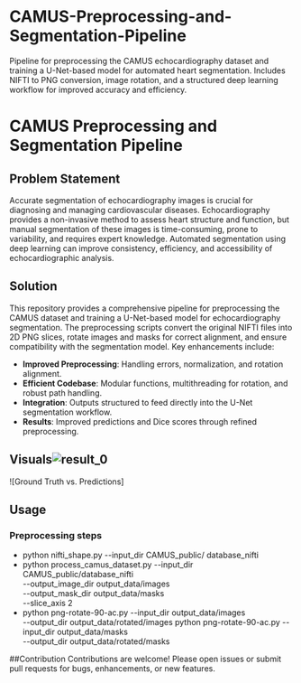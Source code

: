 # CAMUS-Preprocessing-and-Segmentation-Pipeline
Pipeline for preprocessing the CAMUS echocardiography dataset and training a U-Net-based model for automated heart segmentation. Includes NIFTI to PNG conversion, image rotation, and a structured deep learning workflow for improved accuracy and efficiency.

# CAMUS Preprocessing and Segmentation Pipeline

## Problem Statement
Accurate segmentation of echocardiography images is crucial for diagnosing and managing cardiovascular diseases. Echocardiography provides a non-invasive method to assess heart structure and function, but manual segmentation of these images is time-consuming, prone to variability, and requires expert knowledge. Automated segmentation using deep learning can improve consistency, efficiency, and accessibility of echocardiographic analysis.

## Solution
This repository provides a comprehensive pipeline for preprocessing the CAMUS dataset and training a U-Net-based model for echocardiography segmentation. The preprocessing scripts convert the original NIFTI files into 2D PNG slices, rotate images and masks for correct alignment, and ensure compatibility with the segmentation model. Key enhancements include:

- **Improved Preprocessing**: Handling errors, normalization, and rotation alignment.
- **Efficient Codebase**: Modular functions, multithreading for rotation, and robust path handling.
- **Integration**: Outputs structured to feed directly into the U-Net segmentation workflow.
- **Results**: Improved predictions and Dice scores through refined preprocessing.

## Visuals![result_0](https://github.com/user-attachments/assets/bc5deffd-1054-4db1-853c-60273e2371d1)

![Ground Truth vs. Predictions]

## Usage

### Preprocessing steps
- python nifti_shape.py --input_dir CAMUS_public/ database_nifti
-   python process_camus_dataset.py --input_dir CAMUS_public/database_nifti \
    --output_image_dir output_data/images \
    --output_mask_dir output_data/masks \
    --slice_axis 2
- python png-rotate-90-ac.py --input_dir output_data/images \
    --output_dir output_data/rotated/images
python png-rotate-90-ac.py --input_dir output_data/masks \
    --output_dir output_data/rotated/masks

##Contribution
Contributions are welcome! Please open issues or submit pull requests for bugs, enhancements, or new features.



